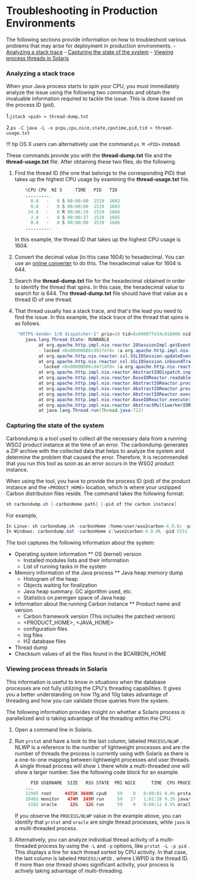 # Troubleshooting in Production Environments

The following sections provide information on how to troubleshoot various problems that may arise for deployment in production environments.
    - [Analyzing a stack trace](#analyzing-a-stack-trace)
    - [Capturing the state of the system](#capturing-the-state-of-the-system)
    - [Viewing process threads in Solaris](#viewing-process-threads-in-solaris)

### Analyzing a stack trace

When your Java process starts to spin your CPU, you must immediately analyze the issue using the following two commands and obtain the invaluable information required to tackle the issue. This is done based on the process ID (pid).

1.`jstack <pid> > thread-dump.txt`

2.`ps -C java -L -o pcpu,cpu,nice,state,cputime,pid,tid > thread-usage.txt                     `

!!! tip
      OS X users can alternatively use the command `ps M <PID>` instead.


These commands provide you with the **thread-dump.txt** file and the **thread-usage.txt** file. After obtaining these two files, do the following.

1.  Find the thread ID (the one that belongs to the corresponding PID) that takes up the highest CPU usage by examining the **thread-usage.txt** file.

    ``` java
        %CPU CPU  NI S     TIME   PID   TID
        .......... 
          0.0   -   0 S 00:00:00  1519  1602
          0.0   -   0 S 00:00:00  1519  1603
         24.8   -   0 R 00:06:19  1519  1604
          2.4   -   0 S 00:00:37  1519  1605
          0.0   -   0 S 00:00:00  1519  1606
        ..........
    ```

    In this example, the thread ID that takes up the highest CPU usage is 1604.

2.  Convert the decimal value (in this case 1604) to hexadecimal. You can use an [online converter](http://easycalculation.com/decimal-converter.php) to do this. The hexadecimal value for 1604 is 644.
3.  Search the **thread-dump.txt** file for the hexadecimal obtained in order to identify the thread that spins. In this case, the hexadecimal value to search for is 644. The **thread-dump.txt** file should have that value as a thread ID of one thread.
4.  That thread usually has a stack trace, and that's the lead you need to find the issue. In this example, the stack trace of the thread that spins is as follows.

    ``` java
     "HTTPS-Sender I/O dispatcher-1" prio=10 tid=0x00007fb54c010000 nid=0x644 runnable [0x00007fb534e20000]
        java.lang.Thread.State: RUNNABLE
             at org.apache.http.impl.nio.reactor.IOSessionImpl.getEventMask(IOSessionImpl.java:139)
             - locked <0x00000006cd91fef8> (a org.apache.http.impl.nio.reactor.IOSessionImpl)
             at org.apache.http.nio.reactor.ssl.SSLIOSession.updateEventMask(SSLIOSession.java:300)
             at org.apache.http.nio.reactor.ssl.SSLIOSession.inboundTransport(SSLIOSession.java:402)
             - locked <0x00000006cd471df8> (a org.apache.http.nio.reactor.ssl.SSLIOSession)
             at org.apache.http.impl.nio.reactor.AbstractIODispatch.inputReady(AbstractIODispatch.java:121)
             at org.apache.http.impl.nio.reactor.BaseIOReactor.readable(BaseIOReactor.java:160)
             at org.apache.http.impl.nio.reactor.AbstractIOReactor.processEvent(AbstractIOReactor.java:342)
             at org.apache.http.impl.nio.reactor.AbstractIOReactor.processEvents(AbstractIOReactor.java:320)
             at org.apache.http.impl.nio.reactor.AbstractIOReactor.execute(AbstractIOReactor.java:280)
             at org.apache.http.impl.nio.reactor.BaseIOReactor.execute(BaseIOReactor.java:106)
             at org.apache.http.impl.nio.reactor.AbstractMultiworkerIOReactor$Worker.run(AbstractMultiworkerIOReactor.java:604)
             at java.lang.Thread.run(Thread.java:722)
    ```

### Capturing the state of the system

Carbondump is a tool used to collect all the necessary data from a running WSO2 product instance at the time of an error. The carbondump generates a ZIP archive with the collected data that helps to analyze the system and determine the problem that caused the error. Therefore, it is recommended that you run this tool as soon as an error occurs in the WSO2 product instance.

When using the tool, you have to provide the process ID (pid) of the product instance and the `<PRODUCT_HOME>` location, which is where your unzipped Carbon distribution files reside. The command takes the following format:

``` java
sh carbondump.sh [-carbonHome path] [-pid of the carbon instance]
```

For example,

``` java
In Linux: sh carbondump.sh -carbonHome /home/user/wso2carbon-4.0.0/ -pid 5151
In Windows: carbondump.bat -carbonHome c:\wso2carbon-4.0.0\ -pid 5151
```
The tool captures the following information about the system:

-   Operating system information \*\* OS (kernel) version
    -   Installed modules lists and their information
    -   List of running tasks in the system
-   Memory information of the Java process \*\* Java heap memory dump
    -   Histogram of the heap
    -   Objects waiting for finalization
    -   Java heap summary. GC algorithm used, etc.
    -   Statistics on permgen space of Java heap
-   Information about the running Carbon instance \*\* Product name and version
    -   Carbon framework version (This includes the patched version)
    -   &lt;PRODUCT\_HOME&gt;, &lt;JAVA\_HOME&gt;
    -   configuration files
    -   log files
    -   H2 database files
-   Thread dump
-   Checksum values of all the files found in the $CARBON\_HOME

### Viewing process threads in Solaris

This information is useful to know in situations when the database processes are not fully utilizing the CPU's threading capabilities. It gives you a better understanding on how 11g and 10g takes advantage of threading and how you can validate those queries from the system.

The following information provides insight on whether a Solaris process is parallelized and is taking advantage of the threading within the CPU.

1.  Open a command line in Solaris.
2.  Run `prstat` and have a look to the last column, labeled `PROCESS/NLWP` . NLWP is a reference to the number of lightweight processes and are the number of threads the process is currently using with Solaris as there is a one-to-one mapping between lightweight processes and user threads. A single thread process will show `1` there while a multi-threaded one will show a larger number. See the following code block for an example.

    ``` java
          PID USERNAME  SIZE   RSS STATE  PRI NICE      TIME  CPU PROCESS/NLWP       
        ...
        12905 root     4472K 3640K cpu0    59    0   0:00:01 0.4% prstat/1
        18403 monitor   474M  245M run     59   17   1:01:28 9.1% java/103
         4102 oracle     12G   12G run     59    0   0:00:12 4.5% oracle/1
    ```

    If you observe the `PROCESS/NLWP` value in the example above, you can identify that `prstat` and `oracle` are single thread processes, while `java` is a multi-threaded process.

3.  Alternatively, you can analyze individual thread activity of a multi-threaded process by using the `-L` and `-p` options, like `prstat -L -p pid` . This displays a line for each thread sorted by CPU activity. In that case, the last column is labeled `PROCESS/LWPID` , where LWPID is the thread ID. If more than one thread shows significant activity, your process is actively taking advantage of multi-threading.

